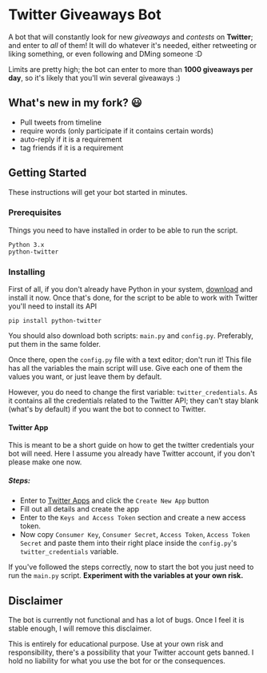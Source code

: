 # Twitter Giveaways Bot

A bot that will constantly look for new *giveaways* and *contests* on **Twitter**; and enter to *all* of them!
It will do whatever it's needed, either retweeting or liking something, or even following and DMing someone :D

Limits are pretty high; the bot can enter to more than **1000 giveaways per day**, so it's likely that you'll win several giveaways :)

## What's new in my fork? 😃
* Pull tweets from timeline
* require words (only participate if it contains certain words)
* auto-reply if it is a requirement
* tag friends if it is a requirement

## Getting Started

These instructions will get your bot started in minutes.

### Prerequisites

Things you need to have installed in order to be able to run the script.

```
Python 3.x
python-twitter
```

### Installing

First of all, if you don't already have Python in your system, [download](https://www.python.org/downloads/) and install it now. Once that's done, for the 
script to be able to work with Twitter you'll need to install its API

```
pip install python-twitter
```
You should also download both scripts: ``main.py`` and ``config.py``. Preferably, put them in the same folder.

Once there, open the ``config.py`` file with a text editor; don't run it!
This file has all the variables the main script will use. Give each one of them the values you want, or just leave them by default.

However, you do need to change the first variable: ``twitter_credentials``. As it contains all the credentials related to the Twitter API; 
they can't stay blank (what's by default) if you want the bot to connect to Twitter.

#### Twitter App
This is meant to be a short guide on how to get the twitter credentials your bot will need. Here I assume you already have Twitter account, if you don't please make one now. 
##### Steps: 
* Enter to [Twitter Apps](https://apps.twitter.com/) and click the `Create New App` button
* Fill out all details and create the app
* Enter to the ``Keys and Access Token`` section and create a new access token. 
* Now copy ``Consumer Key``, ``Consumer Secret``, ``Access Token``, ``Access Token Secret`` and paste them into their right place inside
the ``config.py``'s ``twitter_credentials`` variable.

If you've followed the steps correctly, now to start the bot you just need to run the ``main.py`` script. **Experiment with the variables at your own risk.**

## Disclaimer
The bot is currently not functional and has a lot of bugs. Once I feel it is stable enough, I will remove this disclaimer.

This is entirely for educational purpose. Use at your own risk and responsibility, there's a possibility that your Twitter account gets banned. I hold no liability for what you use the bot for or the consequences.

